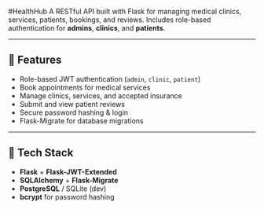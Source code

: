 #HealthHub
A RESTful API built with Flask for managing medical clinics, services, patients, bookings, and reviews. Includes role-based authentication for **admins**, **clinics**, and **patients**.

---

## 🚀 Features

- Role-based JWT authentication (`admin`, `clinic`, `patient`)
- Book appointments for medical services
- Manage clinics, services, and accepted insurance
- Submit and view patient reviews
- Secure password hashing & login
- Flask-Migrate for database migrations

---

## 🧱 Tech Stack

- **Flask** + **Flask-JWT-Extended**
- **SQLAlchemy** + **Flask-Migrate**
- **PostgreSQL** / SQLite (dev)
- **bcrypt** for password hashing

